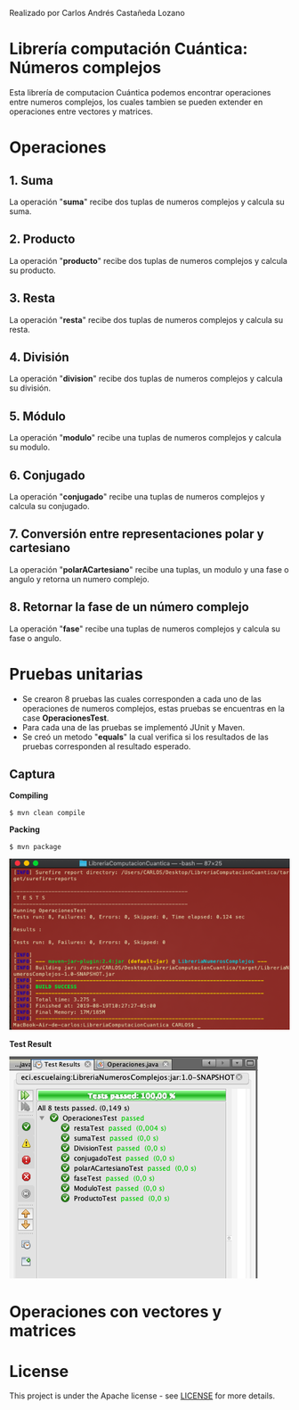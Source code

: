 Realizado por Carlos Andrés Castañeda Lozano

# Librería computación Cuántica: Números complejos

Esta librería de computacion Cuántica podemos encontrar operaciones entre numeros complejos, los cuales tambien
se pueden extender en operaciones entre vectores y matrices.

# Operaciones 

## 1. Suma 

La operación "**suma**" recibe dos tuplas de numeros complejos y calcula su suma.

## 2. Producto

La operación "**producto**" recibe dos tuplas de numeros complejos y calcula su producto.

## 3. Resta

La operación "**resta**" recibe dos tuplas de numeros complejos y calcula su resta.

## 4. División

La operación "**division**" recibe dos tuplas de numeros complejos y calcula su división.

## 5. Módulo

La operación "**modulo**" recibe una tuplas de numeros complejos y calcula su modulo.

## 6. Conjugado

La operación "**conjugado**" recibe una tuplas de numeros complejos y calcula su conjugado.

## 7. Conversión entre representaciones polar y cartesiano

La operación "**polarACartesiano**" recibe una tuplas, un modulo y una fase o angulo y retorna un numero complejo.

## 8. Retornar la fase de un número complejo

La operación "**fase**" recibe una tuplas de numeros complejos y calcula su fase o angulo.

# Pruebas unitarias 

* Se crearon 8 pruebas las cuales corresponden a cada uno de las operaciones de numeros complejos, estas pruebas se encuentras en la case **OperacionesTest**.
* Para cada una de las pruebas se implementó JUnit y Maven.
* Se creó un metodo "**equals**" la cual verifica si los resultados de las pruebas corresponden al resultado esperado.

## Captura 

**Compiling**

```
$ mvn clean compile
```
**Packing**

```
$ mvn package
```

![](src/site/resources/Cmd.png)

**Test Result**

![](src/site/resources/Passed.png)

# Operaciones con vectores y matrices 

# License
This project is under the Apache license - see [LICENSE](LICENSE.txt) for more details.
